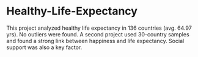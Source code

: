 # Healthy-Life-Expectancy
This project analyzed healthy life expectancy in 136 countries (avg. 64.97 yrs). No outliers were found. A second project used 30-country samples and found a strong link between happiness and life expectancy. Social support was also a key factor.
